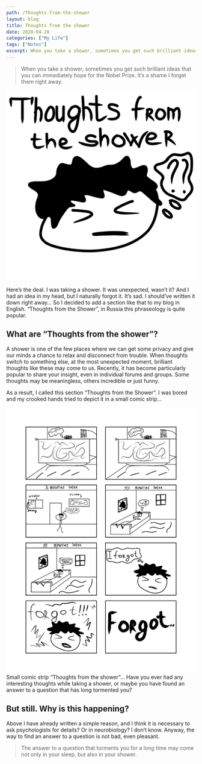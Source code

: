 ```yaml
---
path: /Thoughts-from-the-shower
layout: blog
title: Thoughts from the shower
date: 2020-04-28
categories: ["My Life"]
tags: ["Notes"]
excerpt: When you take a shower, sometimes you get such brilliant ideas that you can immediately hope for the Nobel Prize. It’s a shame I forget them right away.
---
```


> When you take a shower, sometimes you get such brilliant ideas that you can immediately hope for the Nobel Prize. It’s a shame I forget them right away.

![Thoughts from the shower 001](../../images/uploads/007-01-Post-Just-Post.png "Thoughts from the shower 001")

Here’s the deal. I was taking a shower. It was unexpected, wasn’t it? And I had an idea in my head, but I naturally forgot it. It’s sad. I should’ve written it down right away… So I decided to add a section like that to my blog in English. “Thoughts from the Shower”, in Russia this phraseology is quite popular.

## What are “Thoughts from the shower”?

A shower is one of the few places where we can get some privacy and give our minds a chance to relax and disconnect from trouble. When thoughts switch to something else, at the most unexpected moment, brilliant thoughts like these may come to us.
Recently, it has become particularly popular to share your insight, even in individual forums and groups. Some thoughts may be meaningless, others incredible or just funny.

As a result, I called this section “Thoughts from the Shower”.
I was bored and my crooked hands tried to depict it in a small сomic strip…

![Thoughts from the shower 002](../../images/uploads/007-02-Post-Just-Post.jpg "Thoughts from the shower 002")
Small comic strip “Thoughts from the shower”…
Have you ever had any interesting thoughts while taking a shower, or maybe you have found an answer to a question that has long tormented you?

## But still. Why is this happening?

Above I have already written a simple reason, and I think it is necessary to ask psychologists for details? Or in neurobiology? I don’t know. Anyway, the way to find an answer to a question is not bad, even pleasant.

> The answer to a question that torments you for a long time may come not only in your sleep, but also in your shower.
